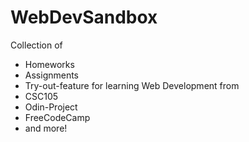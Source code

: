 # WebDevSandbox
Collection of
- Homeworks
- Assignments
- Try-out-feature
for learning Web Development from
- CSC105
- Odin-Project
- FreeCodeCamp
- and more!
